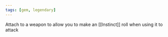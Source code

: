 ```yaml
---
tags: [gem, legendary]
---
```

Attach to a weapon to allow you to make an [[Instinct]] roll when using it to attack
